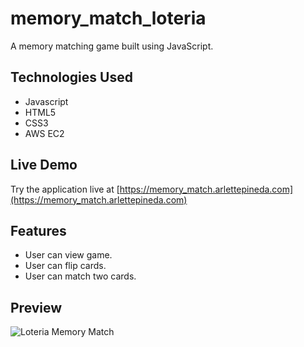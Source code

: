 # memory_match_loteria

A memory matching game built using JavaScript.

## Technologies Used

- Javascript
- HTML5
- CSS3
- AWS EC2

## Live Demo

Try the application live at [https://memory_match.arlettepineda.com](https://memory_match.arlettepineda.com)

## Features

- User can view game.
- User can flip cards.
- User can match two cards.


## Preview

![Loteria Memory Match](images/sgt-react.gif)


